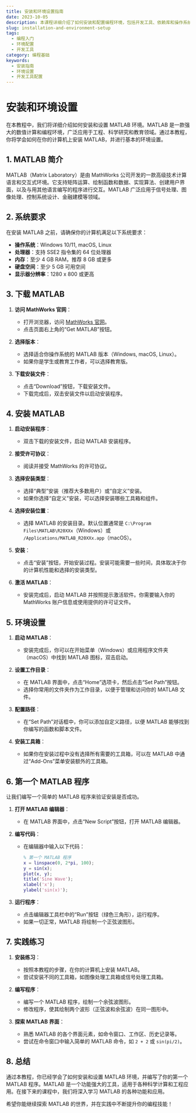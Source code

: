 ```yaml
---
title: 安装和环境设置指南
date: 2023-10-05
description: 本课程详细介绍了如何安装和配置编程环境，包括开发工具、依赖库和操作系统设置，帮助初学者快速上手。
slug: installation-and-environment-setup
tags:
  - 编程入门
  - 环境配置
  - 开发工具
category: 编程基础
keywords:
  - 安装指南
  - 环境设置
  - 开发工具配置
---
```


# 安装和环境设置

在本教程中，我们将详细介绍如何安装和设置 MATLAB 环境。MATLAB 是一款强大的数值计算和编程环境，广泛应用于工程、科学研究和教育领域。通过本教程，你将学会如何在你的计算机上安装 MATLAB，并进行基本的环境设置。

## 1. MATLAB 简介

MATLAB（Matrix Laboratory）是由 MathWorks 公司开发的一款高级技术计算语言和交互式环境。它支持矩阵运算、绘制函数和数据、实现算法、创建用户界面，以及与用其他语言编写的程序进行交互。MATLAB 广泛应用于信号处理、图像处理、控制系统设计、金融建模等领域。

## 2. 系统要求

在安装 MATLAB 之前，请确保你的计算机满足以下系统要求：

- **操作系统**：Windows 10/11, macOS, Linux
- **处理器**：支持 SSE2 指令集的 64 位处理器
- **内存**：至少 4 GB RAM，推荐 8 GB 或更多
- **硬盘空间**：至少 5 GB 可用空间
- **显示器分辨率**：1280 x 800 或更高

## 3. 下载 MATLAB

1. **访问 MathWorks 官网**：
   - 打开浏览器，访问 [MathWorks 官网](https://www.mathworks.com)。
   - 点击页面右上角的“Get MATLAB”按钮。

2. **选择版本**：
   - 选择适合你操作系统的 MATLAB 版本（Windows, macOS, Linux）。
   - 如果你是学生或教育工作者，可以选择教育版。

3. **下载安装文件**：
   - 点击“Download”按钮，下载安装文件。
   - 下载完成后，双击安装文件以启动安装程序。

## 4. 安装 MATLAB

1. **启动安装程序**：
   - 双击下载的安装文件，启动 MATLAB 安装程序。

2. **接受许可协议**：
   - 阅读并接受 MathWorks 的许可协议。

3. **选择安装类型**：
   - 选择“典型”安装（推荐大多数用户）或“自定义”安装。
   - 如果你选择“自定义”安装，可以选择安装哪些工具箱和组件。

4. **选择安装位置**：
   - 选择 MATLAB 的安装目录。默认位置通常是 `C:\Program Files\MATLAB\R20XXx`（Windows）或 `/Applications/MATLAB_R20XXx.app`（macOS）。

5. **安装**：
   - 点击“安装”按钮，开始安装过程。安装可能需要一些时间，具体取决于你的计算机性能和选择的安装类型。

6. **激活 MATLAB**：
   - 安装完成后，启动 MATLAB 并按照提示激活软件。你需要输入你的 MathWorks 账户信息或使用提供的许可证文件。

## 5. 环境设置

1. **启动 MATLAB**：
   - 安装完成后，你可以在开始菜单（Windows）或应用程序文件夹（macOS）中找到 MATLAB 图标，双击启动。

2. **设置工作目录**：
   - 在 MATLAB 界面中，点击“Home”选项卡，然后点击“Set Path”按钮。
   - 选择你常用的文件夹作为工作目录，以便于管理和访问你的 MATLAB 文件。

3. **配置路径**：
   - 在“Set Path”对话框中，你可以添加自定义路径，以便 MATLAB 能够找到你编写的函数和脚本文件。

4. **安装工具箱**：
   - 如果你在安装过程中没有选择所有需要的工具箱，可以在 MATLAB 中通过“Add-Ons”菜单安装额外的工具箱。

## 6. 第一个 MATLAB 程序

让我们编写一个简单的 MATLAB 程序来验证安装是否成功。

1. **打开 MATLAB 编辑器**：
   - 在 MATLAB 界面中，点击“New Script”按钮，打开 MATLAB 编辑器。

2. **编写代码**：
   - 在编辑器中输入以下代码：
     ```matlab
     % 第一个 MATLAB 程序
     x = linspace(0, 2*pi, 100);
     y = sin(x);
     plot(x, y);
     title('Sine Wave');
     xlabel('x');
     ylabel('sin(x)');
     ```

3. **运行程序**：
   - 点击编辑器工具栏中的“Run”按钮（绿色三角形），运行程序。
   - 如果一切正常，MATLAB 将绘制一个正弦波图形。

## 7. 实践练习

1. **安装练习**：
   - 按照本教程的步骤，在你的计算机上安装 MATLAB。
   - 尝试安装不同的工具箱，如图像处理工具箱或信号处理工具箱。

2. **编写程序**：
   - 编写一个 MATLAB 程序，绘制一个余弦波图形。
   - 修改程序，使其绘制两个波形（正弦波和余弦波）在同一图形中。

3. **探索 MATLAB 界面**：
   - 熟悉 MATLAB 的各个界面元素，如命令窗口、工作区、历史记录等。
   - 尝试在命令窗口中输入简单的 MATLAB 命令，如 `2 + 2` 或 `sin(pi/2)`。

## 8. 总结

通过本教程，你已经学会了如何安装和设置 MATLAB 环境，并编写了你的第一个 MATLAB 程序。MATLAB 是一个功能强大的工具，适用于各种科学计算和工程应用。在接下来的课程中，我们将深入学习 MATLAB 的各种功能和应用。

希望你能继续探索 MATLAB 的世界，并在实践中不断提升你的编程技能！